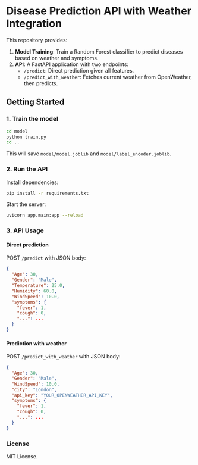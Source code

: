 # Disease Prediction API with Weather Integration

This repository provides:

1. **Model Training**: Train a Random Forest classifier to predict diseases based on weather and symptoms.
2. **API**: A FastAPI application with two endpoints:
   - `/predict`: Direct prediction given all features.
   - `/predict_with_weather`: Fetches current weather from OpenWeather, then predicts.

## Getting Started

### 1. Train the model

```bash
cd model
python train.py
cd ..
```

This will save `model/model.joblib` and `model/label_encoder.joblib`.

### 2. Run the API

Install dependencies:

```bash
pip install -r requirements.txt
```

Start the server:

```bash
uvicorn app.main:app --reload
```

### 3. API Usage

#### Direct prediction

POST `/predict` with JSON body:

```json
{
  "Age": 30,
  "Gender": "Male",
  "Temperature": 25.0,
  "Humidity": 60.0,
  "WindSpeed": 10.0,
  "symptoms": {
    "fever": 1,
    "cough": 0,
    "...": ...
  }
}
```

#### Prediction with weather

POST `/predict_with_weather` with JSON body:

```json
{
  "Age": 30,
  "Gender": "Male",
  "WindSpeed": 10.0,
  "city": "London",
  "api_key": "YOUR_OPENWEATHER_API_KEY",
  "symptoms": {
    "fever": 1,
    "cough": 0,
    "...": ...
  }
}
```

### License

MIT License.
